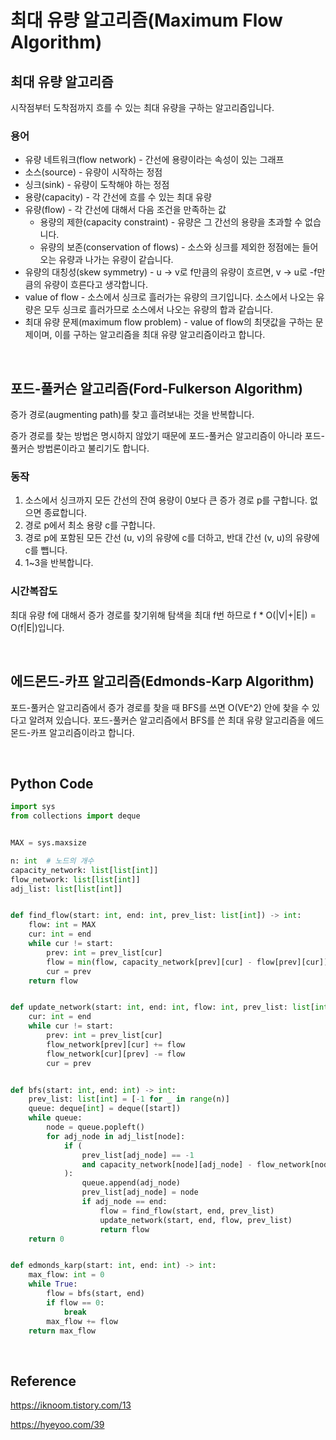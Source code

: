 # 최대 유량 알고리즘(Maximum Flow Algorithm)

## 최대 유량 알고리즘

시작점부터 도착점까지 흐를 수 있는 최대 유량을 구하는 알고리즘입니다.

### 용어

-   유량 네트워크(flow network) - 간선에 용량이라는 속성이 있는 그래프
-   소스(source) - 유량이 시작하는 정점
-   싱크(sink) - 유량이 도착해야 하는 정점
-   용량(capacity) - 각 간선에 흐를 수 있는 최대 유량
-   유량(flow) - 각 간선에 대해서 다음 조건을 만족하는 값
    -   용량의 제한(capacity constraint) - 유량은 그 간선의 용량을 초과할 수 없습니다.
    -   유량의 보존(conservation of flows) - 소스와 싱크를 제외한 정점에는 들어오는 유량과 나가는 유량이 같습니다.
-   유량의 대칭성(skew symmetry) - u -> v로 f만큼의 유량이 흐르면, v -> u로 -f만큼의 유량이 흐른다고 생각합니다.
-   value of flow - 소스에서 싱크로 흘러가는 유량의 크기입니다. 소스에서 나오는 유량은 모두 싱크로 흘러가므로 소스에서 나오는 유량의 합과 같습니다.
-   최대 유량 문제(maximum flow problem) - value of flow의 최댓값을 구하는 문제이며, 이를 구하는 알고리즘을 최대 유량 알고리즘이라고 합니다.

<br>

## 포드-풀커슨 알고리즘(Ford-Fulkerson Algorithm)

증가 경로(augmenting path)를 찾고 흘려보내는 것을 반복합니다.

증가 경로를 찾는 방법은 명시하지 않았기 때문에 포드-풀커슨 알고리즘이 아니라 포드-풀커슨 방법론이라고 불리기도 합니다.

### 동작

1. 소스에서 싱크까지 모든 간선의 잔여 용량이 0보다 큰 증가 경로 p를 구합니다. 없으면 종료합니다.
2. 경로 p에서 최소 용량 c를 구합니다.
3. 경로 p에 포함된 모든 간선 (u, v)의 유량에 c를 더하고, 반대 간선 (v, u)의 유량에 c를 뺍니다.
4. 1~3을 반복합니다.

### 시간복잡도

최대 유량 f에 대해서 증가 경로를 찾기위해 탐색을 최대 f번 하므로 f \* O(|V|+|E|) = O(f|E|)입니다.

<br>

## 에드몬드-카프 알고리즘(Edmonds-Karp Algorithm)

포드-풀커슨 알고리즘에서 증가 경로를 찾을 때 BFS를 쓰면 O(VE^2) 안에 찾을 수 있다고 알려져 있습니다. 포드-풀커슨 알고리즘에서 BFS를 쓴 최대 유량 알고리즘을 에드몬드-카프 알고리즘이라고 합니다.

<br>

## Python Code

```python
import sys
from collections import deque


MAX = sys.maxsize

n: int  # 노드의 개수
capacity_network: list[list[int]]
flow_network: list[list[int]]
adj_list: list[list[int]]


def find_flow(start: int, end: int, prev_list: list[int]) -> int:
    flow: int = MAX
    cur: int = end
    while cur != start:
        prev: int = prev_list[cur]
        flow = min(flow, capacity_network[prev][cur] - flow[prev][cur])
        cur = prev
    return flow


def update_network(start: int, end: int, flow: int, prev_list: list[int]) -> None:
    cur: int = end
    while cur != start:
        prev: int = prev_list[cur]
        flow_network[prev][cur] += flow
        flow_network[cur][prev] -= flow
        cur = prev


def bfs(start: int, end: int) -> int:
    prev_list: list[int] = [-1 for _ in range(n)]
    queue: deque[int] = deque([start])
    while queue:
        node = queue.popleft()
        for adj_node in adj_list[node]:
            if (
                prev_list[adj_node] == -1
                and capacity_network[node][adj_node] - flow_network[node][adj_node] > 0
            ):
                queue.append(adj_node)
                prev_list[adj_node] = node
                if adj_node == end:
                    flow = find_flow(start, end, prev_list)
                    update_network(start, end, flow, prev_list)
                    return flow
    return 0


def edmonds_karp(start: int, end: int) -> int:
    max_flow: int = 0
    while True:
        flow = bfs(start, end)
        if flow == 0:
            break
        max_flow += flow
    return max_flow
```

<br>

## Reference

https://iknoom.tistory.com/13

https://hyeyoo.com/39
